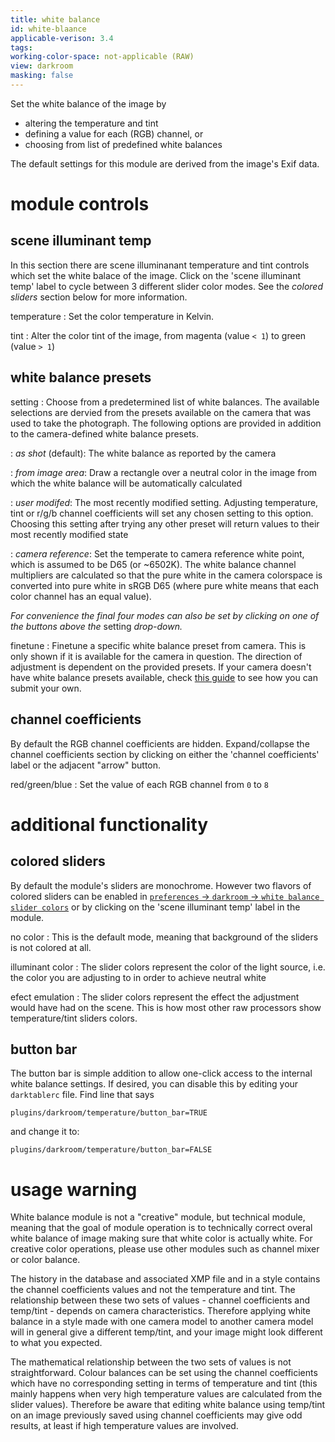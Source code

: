 ```yaml
---
title: white balance
id: white-blaance
applicable-verison: 3.4
tags: 
working-color-space: not-applicable (RAW) 
view: darkroom
masking: false
---
```


Set the white balance of the image by 

- altering the temperature and tint
- defining a value for each (RGB) channel, or 
- choosing from list of predefined white balances

The default settings for this module are derived from the image's Exif data.

# module controls

## scene illuminant temp

In this section there are scene illuminanant temperature and tint controls which set the white balace of the image. Click on the 'scene illuminant temp' label to cycle between 3 different slider color modes. See the _colored sliders_ section below for more information.

temperature
: Set the color temperature in Kelvin.

tint
: Alter the color tint of the image, from magenta (value `< 1`) to green (value `> 1`)

## white balance presets

setting
: Choose from a predetermined list of white balances. The available selections are dervied from the presets available on the camera that was used to take the photograph. The following options are provided in addition to the camera-defined white balance presets.

: _as shot_ (default): The white balance as reported by the camera

: _from image area_: Draw a rectangle over a neutral color in the image from which the white balance will be automatically calculated

: _user modifed_: The most recently modified setting. Adjusting temperature, tint or r/g/b channel coefficients will set any chosen setting to this option. Choosing this setting after trying any other preset will return values to their most recently modified state

: _camera reference_: Set the temperate to camera reference white point, which is assumed to be D65 (or ~6502K). The white balance channel multipliers are calculated so that the pure white in the camera colorspace is converted into pure white in sRGB D65 (where pure white means that each color channel has an equal value). 

_For convenience the final four modes can also be set by clicking on one of the buttons above the_ setting _drop-down._

finetune
: Finetune a specific white balance preset from camera. This is only shown if it is available for the camera in question. The direction of adjustment is dependent on the provided presets. If your camera doesn't have white balance presets available, check [this guide](https://github.com/darktable-org/darktable/wiki/White-balance-presets) to see how you can submit your own.

## channel coefficients

By default the RGB channel coefficients are hidden. Expand/collapse the channel coefficients section by clicking on either the 'channel coefficients' label or the adjacent "arrow" button.

red/green/blue
: Set the value of each RGB channel from `0` to `8`

# additional functionality

## colored sliders

By default the module's sliders are monochrome. However two flavors of colored sliders can be enabled in [`preferences` -> `darkroom` -> `white balance slider colors`](../../preferences-settings/darkroom.md) or by clicking on the 'scene illuminant temp' label in the module.

no color
: This is the default mode, meaning that background of the sliders is not colored at all.

illuminant color
: The slider colors represent the color of the light source, i.e. the color you are adjusting to in order to achieve neutral white

efect emulation
: The slider colors represent the effect the adjustment would have had on the scene. This is how most other raw processors show temperature/tint sliders colors.

## button bar

The button bar is simple addition to allow one-click access to the internal white balance settings. If desired, you can disable this by editing your `darktablerc` file. Find line that says

```
plugins/darkroom/temperature/button_bar=TRUE
```

and change it to:

```
plugins/darkroom/temperature/button_bar=FALSE
```

# usage warning

White balance module is not a "creative" module, but technical module, meaning that the goal of module operation is to technically correct overal white balance of image making sure that white color is actually white. For creative color operations, please use other modules such as channel mixer or color balance.

The history in the database and associated XMP file and in a style contains the channel coefficients values and not the temperature and tint. The relationship between these two sets of values - channel coefficients and temp/tint - depends on camera characteristics. Therefore applying white balance in a style made with one camera model to another camera model will in general give a different temp/tint, and your image might look different to what you expected.

The mathematical relationship between the two sets of values is not straightforward. Colour balances can be set using the channel coefficients which have no corresponding setting in terms of temperature and tint (this mainly happens when very high temperature values are calculated from the slider values). Therefore be aware that editing white balance using temp/tint on an image previously saved using channel coefficients may give odd results, at least if high temperature values are involved.

